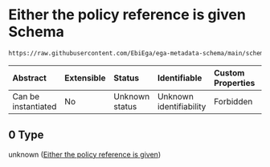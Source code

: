 # Either the policy reference is given Schema

```txt
https://raw.githubusercontent.com/EbiEga/ega-metadata-schema/main/schemas/EGA.policy.json#/properties/policyDescriptor/anyOf/0
```



| Abstract            | Extensible | Status         | Identifiable            | Custom Properties | Additional Properties | Access Restrictions | Defined In                                                                   |
| :------------------ | :--------- | :------------- | :---------------------- | :---------------- | :-------------------- | :------------------ | :--------------------------------------------------------------------------- |
| Can be instantiated | No         | Unknown status | Unknown identifiability | Forbidden         | Allowed               | none                | [EGA.policy.json\*](../../../schemas/EGA.policy.json "open original schema") |

## 0 Type

unknown ([Either the policy reference is given](ega-8-properties-policy-descriptor-anyof-either-the-policy-reference-is-given.md))
